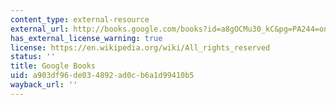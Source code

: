```yaml
---
content_type: external-resource
external_url: http://books.google.com/books?id=a8gOCMu30_kC&pg=PA244=onepage
has_external_license_warning: true
license: https://en.wikipedia.org/wiki/All_rights_reserved
status: ''
title: Google Books
uid: a903df96-de03-4892-ad0c-b6a1d99410b5
wayback_url: ''
---
```

